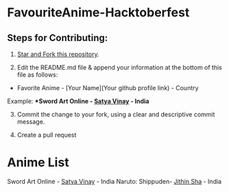 # FavouriteAnime-Hacktoberfest




## Steps for Contributing:

1. [Star and Fork this repository](https://github.com/satya-vinay/FavoriteAnime-Hacktoberfest.git).

2. Edit the README.md file & append your information at the bottom of this file as follows:

+ Favorite Anime - [Your Name](Your github profile link) - Country

Example: <b>*Sword Art Online - [Satya Vinay](https://github.com/satya-vinay) - India</b>

3. Commit the change to your fork, using a clear and descriptive commit message.

4. Create a pull request


# Anime List

Sword Art Online - [Satya Vinay](https://github.com/satya-vinay) - India
Naruto: Shippuden- [Jithin Sha](https://github.com/waterloo) - India

